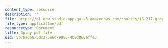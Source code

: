 ```yaml
---
content_type: resource
description: ''
file: https://ol-ocw-studio-app-qa.s3.amazonaws.com/courses/18-217-graph-theory-and-additive-combinatorics-fall-2019/5b7ba6665dc25e6d98854b8d860effe3_9gy-CAwx0Ls.pdf
file_type: application/pdf
resourcetype: Document
title: 3play pdf file
uid: 5b7ba666-5dc2-5e6d-9885-4b8d860effe3
---
```

